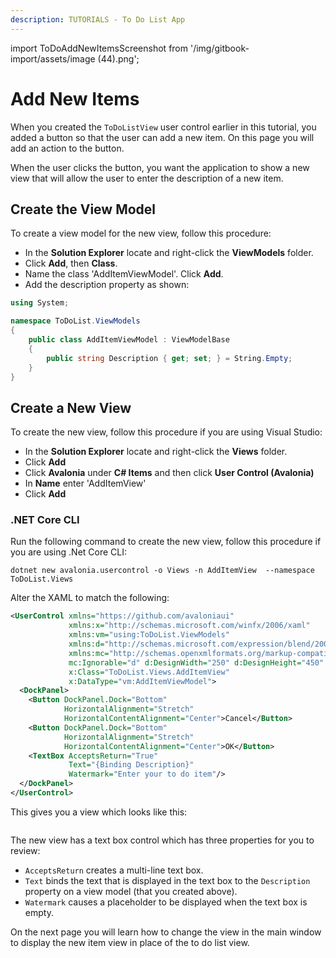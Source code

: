```yaml
---
description: TUTORIALS - To Do List App
---
```


import ToDoAddNewItemsScreenshot from '/img/gitbook-import/assets/image (44).png';

# Add New Items

When you created the `ToDoListView` user control earlier in this tutorial, you added a button so that the user can add a new item. On this page you will add an action to the button.

When the user clicks the button, you want the application to show a new view that will allow the user to enter the description of a new item.

## Create the View Model

To create a view model for the new view, follow this procedure:

- In the **Solution Explorer** locate and right-click the **ViewModels** folder.
- Click **Add**, then **Class**.
- Name the class 'AddItemViewModel'. Click **Add**.
- Add the description property as shown:

```csharp
using System;

namespace ToDoList.ViewModels
{
    public class AddItemViewModel : ViewModelBase
    {
        public string Description { get; set; } = String.Empty;
    }
}
```

## Create a New View

To create the new view, follow this procedure if you are using Visual Studio:

- In the **Solution Explorer** locate and right-click the **Views** folder.
- Click **Add**
- Click **Avalonia** under **C# Items** and then click **User Control (Avalonia)**
- In **Name** enter 'AddItemView'
- Click **Add**

### .NET Core CLI

Run the following command to create the new view, follow this procedure if you are using .Net Core CLI:

```
dotnet new avalonia.usercontrol -o Views -n AddItemView  --namespace ToDoList.Views
```

Alter the XAML to match the following:

```xml
<UserControl xmlns="https://github.com/avaloniaui"
             xmlns:x="http://schemas.microsoft.com/winfx/2006/xaml"
             xmlns:vm="using:ToDoList.ViewModels"
             xmlns:d="http://schemas.microsoft.com/expression/blend/2008"
             xmlns:mc="http://schemas.openxmlformats.org/markup-compatibility/2006"
             mc:Ignorable="d" d:DesignWidth="250" d:DesignHeight="450"
             x:Class="ToDoList.Views.AddItemView"
             x:DataType="vm:AddItemViewModel">
  <DockPanel>
    <Button DockPanel.Dock="Bottom" 
            HorizontalAlignment="Stretch"
            HorizontalContentAlignment="Center">Cancel</Button>
    <Button DockPanel.Dock="Bottom" 
            HorizontalAlignment="Stretch"
            HorizontalContentAlignment="Center">OK</Button>
    <TextBox AcceptsReturn="True"
             Text="{Binding Description}"
             Watermark="Enter your to do item"/>
  </DockPanel>
</UserControl>
```


This gives you a view which looks like this:

<img className="center" src={ToDoAddNewItemsScreenshot} alt="" />

The new view has a text box control which has three properties for you to review:

* `AcceptsReturn` creates a multi-line text box.
* `Text` binds the text that is displayed in the text box to the `Description` property on a view model (that you created above).
* `Watermark` causes a placeholder to be displayed when the text box is empty.

On the next page you will learn how to change the view in the main window to display the new item view in place of the to do list view.
